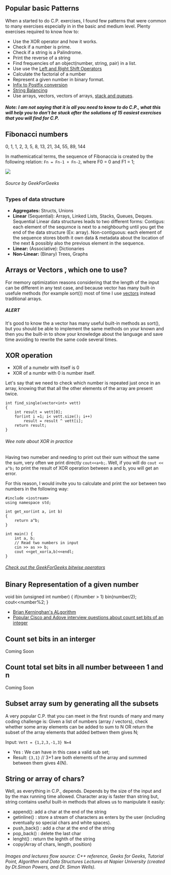 ## Popular basic Patterns

When a started to do C.P. exercises, I found few patterns that were common to many exercises especially in in the basic and medium level. Plenty exercises required to know how to:
* Use the XOR operator and how it works.
* Check if a number is prime.
* Check if a string is a Palindrome.
* Print the reverse of a string
* Find frequencies of an object(number, string, pair) in a list.
* Use use the [Left and Right Shift Operators](https://docs.microsoft.com/en-us/cpp/cpp/left-shift-and-right-shift-operators-input-and-output?view=vs-2019)
* Calculate the factorial of a number
* Represent a given number in binary format.
* [Infix to Postfix conversion](https://www.geeksforgeeks.org/stack-set-2-infix-to-postfix/)
* [String Balancing](https://www.geeksforgeeks.org/check-for-balanced-parentheses-in-an-expression/)
* Use arrays, vectors, vectors of arrays, [stack and queues](Lectures04.md).

##### Note: I am not saying that it is all you need to know to do C.P., what this will help you to don't be stuck after the solutions of 15 easiest exercises that you will find for C.P.

## Fibonacci numbers

0, 1, 1, 2, 3, 5, 8, 13, 21, 34, 55, 89, 144

In mathemicatical terms, the sequence of Fibonaccia is created by the following relation:
```Fn = Fn-1 + Fn-2```, where F0 = 0 and F1 = 1; 

[![](http://img.youtube.com/vi/LwZRsM7qhrI/0.jpg)](http://www.youtube.com/watch?v=LwZRsM7qhrI "FibonacciVideo")
###### Source by GeekForGeeks


### Types of data structure

* **Aggregates:** Structs, Unions
* **Linear** (Sequential): Arrays, Linked Lists, Stacks, Queues, Deques.
Sequential Linear data structures leads to two different forms:
    Contigus: each element of the sequrnce is next to a neighbourhg until you get the end of the data structure (Ex: array). 
    Non-contiguous: each element of the sequence stores bboth it own data & metadata about the location of the next & possibly also the previous element in the sequence. 
* **Linear:** (Associative): Dictionaries
* **Non-Linear:** (Binary) Trees, Graphs


## Arrays or Vectors , which one to use?

For memory optimization reasons considering that the length of the input can be different in any test case, and because vector has many built-in usefule methods (for example sort()) most of time I use [vectors](https://en.cppreference.com/w/cpp/container/vector) instead traditional arrays.

##### ALERT

It's good to know the a vector has many useful built-in methods as sort(), but you should be able to implement the same methods on your known and then you the built-in to show your knowledge about the language and save time avoiding to rewrite the same code several times. 
 
## XOR operation 

* XOR of a numebr with itself is 0
* XOR of a numbr with 0 is number itself. 

Let's say that we need to check which number is repeated just once in an array, knowing that that
all the other elements of the array are present twice. 

```
int find_single(vector<int> vett)
{
    int result = vett[0];
    for(int i =1; i< vett.size(); i++)
        result = result ^ vett[i];
    return result; 
}
```

###### Wee note about XOR in practice
Having two numeber and needing to print out their sum without the same the sum, very often we print directly ```cout<<a+b;```.
Well, if you will do ```cout << a^b;``` to print the result of XOR operation between a and b, you will get an error.

For this reason, I would invite you to calculate and print the xor between two numbers in the following way:
```
#include <iostream>
using namespace std;

int get_xor(int a, int b)
{
	return a^b;
}

int main() {
	int a, b;
	// Read two numbers in input
	cin >> as >> b;
	cout <<get_xor(a,b)<<endl;
}
```


###### [Check out the GeekForGeeks bitwise operators](https://www.geeksforgeeks.org/bitwise-operators-in-c-cpp/)


## Binary Representation of a given number
void bin (unsigned int number)
{
    if(number > 1)
        bin(number/2);
    cout<<number%2;
}

* [Brian Kerninghan's ALgorithm](https://www.geeksforgeeks.org/count-set-bits-in-an-integer/)
* [Popular Cisco and Adove interview questions about count set bits of an integer ](https://www.geeksforgeeks.org/count-set-bits-integer-using-lookup-table/)

## Count set bits in an interger

Coming Soon 

## Count total set bits in all number betweeen 1 and n 

Coming Soon

## Subset array sum by generating all the subsets

A very popular C.P. that you can meet in the first rounds of many and many coding challenge is: Given a list of numbers (array / vectors), check whether some array elements can be added to sum to N OR return the subset of the array elements that added bettwen them gives N; 

Input: ```Vett = {1,2,3,-1,3} N=4  ```
* Yes : We can have in this case a valid sub set;
* Result: ```{3,1}``` // 3+1 are both elements of the array and summed between them gives 4(N).


## String or array of chars?

Well, as everything in C.P., depends. Depends by the size of the input and by the max running time allowed. 
Character aray is faster than string but, string contains useful built-in methods that allows us to manipulate it easily:
* append(): add a char at the end of the string
* getinline() : store a stream of characters as enters by the user (including eventually so special chars and white spaces). 
* push_back() : add a char at the end of the string
* pop_back() : delete the last char
* lenght() : return the leghth of the string
* copy(Array of chars, length, position)


###### Images and lectures flow source: C++ reference, Geeks for Geeks, Tutorial Point, Algorithm and Data Structures Lectures at Napier University (created by Dt.Simon Powers, and Dt. Simon Wells).